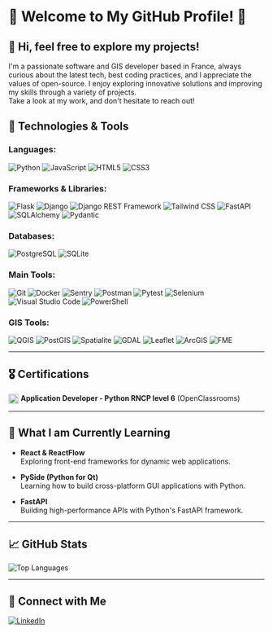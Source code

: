 # 🦋 Welcome to My GitHub Profile! 🦖

## 👋 Hi, feel free to explore my projects!

I'm a passionate software and GIS developer based in France, always curious about the latest tech, best coding practices, and I appreciate the values of open-source. I enjoy exploring innovative solutions and improving my skills through a variety of projects.  
Take a look at my work, and don't hesitate to reach out!


## 🔧 Technologies & Tools

### Languages:
![Python](https://img.shields.io/badge/Python-3776AB?style=for-the-badge&logo=python&logoColor=white) ![JavaScript](https://img.shields.io/badge/JavaScript-F7DF1E?style=for-the-badge&logo=javascript&logoColor=black) ![HTML5](https://img.shields.io/badge/HTML5-E34F26?style=for-the-badge&logo=html5&logoColor=white) ![CSS3](https://img.shields.io/badge/CSS3-1572B6?style=for-the-badge&logo=css3&logoColor=white)

### Frameworks & Libraries:
![Flask](https://img.shields.io/badge/Flask-000000?style=for-the-badge&logo=flask&logoColor=white) ![Django](https://img.shields.io/badge/Django-092E20?style=for-the-badge&logo=django&logoColor=white) ![Django REST Framework](https://img.shields.io/badge/Django%20REST-092E20?style=for-the-badge&logo=django&logoColor=white) ![Tailwind CSS](https://img.shields.io/badge/Tailwind%20CSS-06B6D4?style=for-the-badge&logo=tailwind-css&logoColor=white) ![FastAPI](https://img.shields.io/badge/FastAPI-009688?style=for-the-badge&logo=fastapi&logoColor=white) ![SQLAlchemy](https://img.shields.io/badge/SQLAlchemy-20232A?style=for-the-badge&logo=sqlalchemy&logoColor=red) ![Pydantic](https://img.shields.io/badge/Pydantic-ff4d5b?style=for-the-badge&logo=pydantic&logoColor=white)

### Databases:
![PostgreSQL](https://img.shields.io/badge/PostgreSQL-336791?style=for-the-badge&logo=postgresql&logoColor=white) ![SQLite](https://img.shields.io/badge/SQLite-003B57?style=for-the-badge&logo=sqlite&logoColor=white)

### Main Tools:
![Git](https://img.shields.io/badge/Git-F05032?style=for-the-badge&logo=git&logoColor=white) ![Docker](https://img.shields.io/badge/Docker-2496ED?style=for-the-badge&logo=docker&logoColor=white) ![Sentry](https://img.shields.io/badge/Sentry-362D59?style=for-the-badge&logo=sentry&logoColor=white) ![Postman](https://img.shields.io/badge/Postman-FF6C37?style=for-the-badge&logo=postman&logoColor=white) ![Pytest](https://img.shields.io/badge/Pytest-0A9EDC?style=for-the-badge&logo=pytest&logoColor=white) ![Selenium](https://img.shields.io/badge/Selenium-43B02A?style=for-the-badge&logo=selenium&logoColor=white) ![Visual Studio Code](https://img.shields.io/badge/Visual%20Studio%20Code-007ACC?style=for-the-badge&logo=visual-studio-code&logoColor=white) ![PowerShell](https://img.shields.io/badge/PowerShell-5391FE?style=for-the-badge&logo=powershell&logoColor=white)

### GIS Tools:

![QGIS](https://img.shields.io/badge/QGIS-589632?style=for-the-badge&logo=qgis&logoColor=white) ![PostGIS](https://img.shields.io/badge/PostGIS-4169E1?style=for-the-badge&logo=postgresql&logoColor=white) ![Spatialite](https://img.shields.io/badge/Spatialite-003B57?style=for-the-badge&logo=sqlite&logoColor=white) ![GDAL](https://img.shields.io/badge/GDAL-FF7F00?style=for-the-badge&logo=gdal&logoColor=white) ![Leaflet](https://img.shields.io/badge/Leaflet-199900?style=for-the-badge&logo=leaflet&logoColor=white) ![ArcGIS](https://img.shields.io/badge/ArcGIS-007CC7?style=for-the-badge&logo=esri&logoColor=white) ![FME](https://img.shields.io/badge/FME-FFA500?style=for-the-badge&logo=fme&logoColor=white)

---

## 🎖️ Certifications

<img src="https://s3.dualstack.us-east-2.amazonaws.com/pythondotorg-assets/media/files/python-logo-only.svg" alt="Python Logo" height="20" style="vertical-align: middle;"/> **Application Developer - Python RNCP level 6** (OpenClassrooms)

---

## 📖 What I am Currently Learning

- **React & ReactFlow**  
  Exploring front-end frameworks for dynamic web applications.

- **PySide (Python for Qt)**  
  Learning how to build cross-platform GUI applications with Python.

- **FastAPI**  
  Building high-performance APIs with Python's FastAPI framework.

---

## 📈 GitHub Stats

![Top Languages](https://github-readme-stats.vercel.app/api/top-langs/?username=Mothraa&layout=compact&hide=css&theme=transparent)

---

## 💬 Connect with Me

[![LinkedIn](https://img.shields.io/static/v1?message=LinkedIn&logo=linkedin&label=&color=0077B5&logoColor=white&labelColor=&style=for-the-badge)](https://www.linkedin.com/in/matthieu-lambert-93872a54/)
